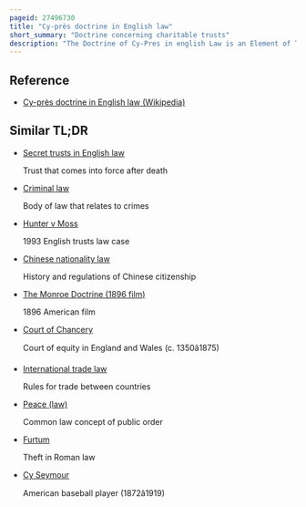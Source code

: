```yaml
---
pageid: 27496730
title: "Cy-près doctrine in English law"
short_summary: "Doctrine concerning charitable trusts"
description: "The Doctrine of Cy-Pres in english Law is an Element of Trusts Law that Deals with charitable Trusts. The Doctrine States that when such a Trust has failed because its Purposes are either impossible or can not be fulfilled the high Court of Justice or the Charity Commission can issue an Order redirecting the Trust's Funds to the nearest possible Purpose. For charities worth under £5,000 and without land, the trustees may decide to redirect the trust's funds. The Doctrine was initially Part of ecclesiastical Law, originating from the Norman French Phrase Cy Près Comme possible, but similar and possibly ancestral Provisions have been found in Roman Law, both in the Corpus Juris Civilis and later Byzantine Law."
---
```


## Reference

- [Cy-près doctrine in English law (Wikipedia)](https://en.wikipedia.org/?curid=27496730)

## Similar TL;DR

- [Secret trusts in English law](/tldr/en/secret-trusts-in-english-law)

  Trust that comes into force after death

- [Criminal law](/tldr/en/criminal-law)

  Body of law that relates to crimes

- [Hunter v Moss](/tldr/en/hunter-v-moss)

  1993 English trusts law case

- [Chinese nationality law](/tldr/en/chinese-nationality-law)

  History and regulations of Chinese citizenship

- [The Monroe Doctrine (1896 film)](/tldr/en/the-monroe-doctrine-1896-film)

  1896 American film

- [Court of Chancery](/tldr/en/court-of-chancery)

  Court of equity in England and Wales (c. 1350â1875)

- [International trade law](/tldr/en/international-trade-law)

  Rules for trade between countries

- [Peace (law)](/tldr/en/peace-law)

  Common law concept of public order

- [Furtum](/tldr/en/furtum)

  Theft in Roman law

- [Cy Seymour](/tldr/en/cy-seymour)

  American baseball player (1872â1919)
